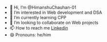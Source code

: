 - 👋 Hi, I’m @HimanshuChauhan-01
- 👀 I’m interested in Web development and DSA
- 🌱 I’m currently learning CPP
- 💞️ I’m looking to collaborate on Web projects
- 📫 How to reach me <a href="www.linkedin.com/in/himanshu-chauhan-08227a330">Linkedin</a>
- 😄 Pronouns: he/him

<!---
HimanshuChauhan-01/HimanshuChauhan-01 is a ✨ special ✨ repository because its `README.md` (this file) appears on your GitHub profile.
You can click the Preview link to take a look at your changes.
--->
